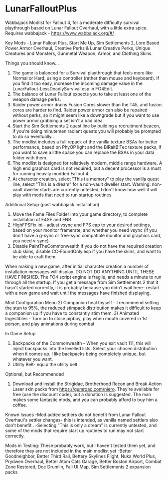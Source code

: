 # LunarFalloutPlus
Wabbajack Modlist for Fallout 4, for a moderate difficulty survival playthrough based on Lunar Fallout Overhaul, with a little extra spice.
Requires wabbajack - https://www.wabbajack.org/#/

Key Mods - Lunar Fallout Plus, Start Me Up, Sim Settlements 2, Lore Based Power Armor Overhaul, Creative Perks & Lunar Creative Perks, Unique Creatures and Monsters, Gunmetal Weapon,  Armor, and Clothing Skins.

Things you should know...
1) The game is balanced for a Survival playthrough that feels more like Normal or Hard, using a controller (rather than mouse and keyboard). If you find it too easy, increase the incoming damage value in the LunarFallout-LessDeadlySurvival.esp in FO4Edit.
2) The balance of Lunar Fallout expects you to take at least one of the weapon damage perks.
3) Raider power armor drains Fusion Cores slower than the T45, and fusion cores are harder to find. Raider power armor can also be repaired without perks, so it might seem like a downgrade but if you want to use power armor grabbing a set isn't a bad idea.
4) Start the Sim Settlements 2 quest line by building a recruitment beacon, if you're doing minutemen radiant quests you will probably be prompted to do so eventually..
5) The modlist includes a full repack of the vanilla texture BSAs for better performance, based on PhyOP light and the BiRaitBiTec texture packs, if you want to save a little space you can replace the BSAs in your data folder with them.
6) The modlist is designed for reliatively modern, middle range hardware. A high end graphics card is not required, but a decent processor is a must for running heavily modded Fallout 4.
7) At character creation, select "This i a memory" to play the vanilla quest line, select "This is a dream" for a non-vault dweller start. Warning: non-vault dweller starts are currently untested, I don't know how well it will play with mods that need to run startup routines.

Additional Setup (post wabbajack installation)
1) Move the Fame Files Folder into your game directory, to complete installation of F4SE and ENB
2) HighFPSFix.ini - adjust vsync and FPS cap to your desired settings, based on your monitor framerate, and whether you need vsync (if you don't have a g-sync or free-sync compatible monitor and graphics card, you need v-sync)
3) Disable PaintTheCommonwealth if you do not have the required creation club skins, disable CC-FoundOnly.esp if you have the skins, and want to be able to craft them.

When making a new game, after initial character creation a number of installation messages will display. DO NOT DO ANYTHING UNTIL THESE HAVE FINISHED. The FO4 script engine is fragile, and needs a minute to run through all the startup. If you get a message from Sim Settlements 2 that it hasn't started correctly, it is probably because you didn't wait here- restart with a new game and wait until the messages have finished displaying.

Mod Configuration Menu
2) Companion heal thyself - I recommend setting the stun to 95%, the reduced stimpack distribution makes it difficult to keep a companion up if you have to constantly stim them.
3) Animated Ingestibles - Turn on to close pipboy, play when mouth covered in 1st person, and play animations during combat

In Game Setup
1) Backpacks of the Commonwealth - When you exit vault 111, this will inject backpacks into the levelled lists. Select your chosen distribution when it comes up. I like backpacks being completely unique, but whatever you want.
4) Utility Belt- equip the utility belt.

Optional, but Recommended
1) Download and install the Strigidae, Brotherhood Recon and Break Action Laser skin packs from https://gumroad.com/niero. They're available for free (use the discount code), but a donation is suggested. The man makes some fantastic mods, and you can probably afford to buy him a coffee.

Known Issues
-Mod added settlers do not benefit from Lunar Fallout Overhaul's settler changes- this is intended, as vanilla named settlers also don't benefit..
-Selecting "This is only a dream" is currently untested, and some of the mods that require start up routines to run may not start correctly.


Mods in Testing: These probably work, but I haven't tested them yet, and therefore they are not included in the main modlist yet
-Better Goodneighbor, Better Third Rail, Bettery Skylines Flight, Nuka World Plus, Prydwen Overhaul, Better Atom Cats Garage, Better Boston Airport, Combat Zone Restored, Doc Drumlin, Fall UI Map, Sim Settlements 2 expansion packs